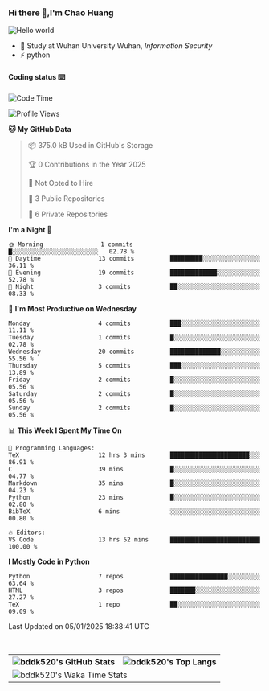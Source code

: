 ### Hi there 👋,I'm Chao Huang


<img src="https://raw.githubusercontent.com/sagar-viradiya/sagar-viradiya/master/resources/banner.png" alt="Hello world">


<br/>


- 🍻  Study at Wuhan University Wuhan, _Information Security_
- ⚡  python



#### Coding status  ⌨️

<!--START_SECTION:waka-->
![Code Time](http://img.shields.io/badge/Code%20Time-593%20hrs%2058%20mins-blue)

![Profile Views](http://img.shields.io/badge/Profile%20Views-6-blue)

**🐱 My GitHub Data** 

> 📦 375.0 kB Used in GitHub's Storage 
 > 
> 🏆 0 Contributions in the Year 2025
 > 
> 🚫 Not Opted to Hire
 > 
> 📜 3 Public Repositories 
 > 
> 🔑 6 Private Repositories 
 > 
**I'm a Night 🦉** 

```text
🌞 Morning                1 commits           █░░░░░░░░░░░░░░░░░░░░░░░░   02.78 % 
🌆 Daytime                13 commits          █████████░░░░░░░░░░░░░░░░   36.11 % 
🌃 Evening                19 commits          █████████████░░░░░░░░░░░░   52.78 % 
🌙 Night                  3 commits           ██░░░░░░░░░░░░░░░░░░░░░░░   08.33 % 
```
📅 **I'm Most Productive on Wednesday** 

```text
Monday                   4 commits           ███░░░░░░░░░░░░░░░░░░░░░░   11.11 % 
Tuesday                  1 commits           █░░░░░░░░░░░░░░░░░░░░░░░░   02.78 % 
Wednesday                20 commits          ██████████████░░░░░░░░░░░   55.56 % 
Thursday                 5 commits           ███░░░░░░░░░░░░░░░░░░░░░░   13.89 % 
Friday                   2 commits           █░░░░░░░░░░░░░░░░░░░░░░░░   05.56 % 
Saturday                 2 commits           █░░░░░░░░░░░░░░░░░░░░░░░░   05.56 % 
Sunday                   2 commits           █░░░░░░░░░░░░░░░░░░░░░░░░   05.56 % 
```


📊 **This Week I Spent My Time On** 

```text
💬 Programming Languages: 
TeX                      12 hrs 3 mins       ██████████████████████░░░   86.91 % 
C                        39 mins             █░░░░░░░░░░░░░░░░░░░░░░░░   04.77 % 
Markdown                 35 mins             █░░░░░░░░░░░░░░░░░░░░░░░░   04.23 % 
Python                   23 mins             █░░░░░░░░░░░░░░░░░░░░░░░░   02.80 % 
BibTeX                   6 mins              ░░░░░░░░░░░░░░░░░░░░░░░░░   00.80 % 

🔥 Editors: 
VS Code                  13 hrs 52 mins      █████████████████████████   100.00 % 
```

**I Mostly Code in Python** 

```text
Python                   7 repos             ████████████████░░░░░░░░░   63.64 % 
HTML                     3 repos             ███████░░░░░░░░░░░░░░░░░░   27.27 % 
TeX                      1 repo              ██░░░░░░░░░░░░░░░░░░░░░░░   09.09 % 
```




 Last Updated on 05/01/2025 18:38:41 UTC
<!--END_SECTION:waka-->

<br/>

<table>
  <tr>
    <th>
      <img alt="bddk520's GitHub Stats" src="https://github-readme-stats-git-masterrstaa-rickstaa.vercel.app/api?username=bddk520&show_icons=true&theme=transparent&hide_border=true" align="center" />
    </th>
    <th>
      <img alt="bddk520's Top Langs" src="https://github-readme-stats-git-masterrstaa-rickstaa.vercel.app/api/top-langs/?username=bddk520&layout=compact&theme=transparent&hide_border=true&langs_count=10&hide=CMake" align="center" /> 
    </th>
  </tr>
  <tr>
    <td colspan=2>
      <img alt="bddk520's Waka Time Stats" src="https://github-readme-stats.vercel.app/api/wakatime?username=bddk&hide_border=true&layout=compact&theme=transparent&custom_title=WorkTimeThisWeek&range=last_7_days" align="center"/>
    </td>
  </tr>
</table>
